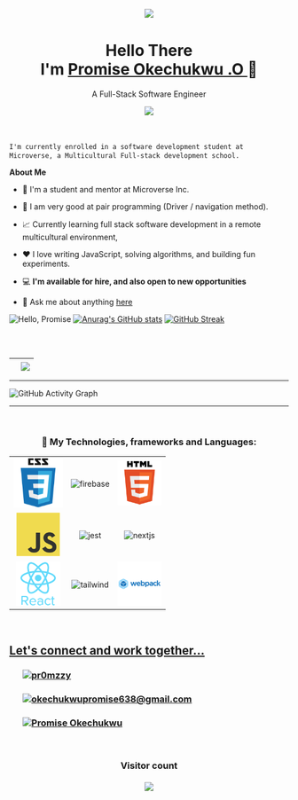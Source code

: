 <p align="center">
<img src="https://camo.githubusercontent.com/2309797487e5e969659a3b545c96151807b04120a9cc2985f632ec94ba00c9f3/68747470733a2f2f6d656469612e67697068792e636f6d2f6d656469612f53576f536b4e36447854737a71494b4571762f67697068792e676966">
</p>   
<h1 align="center"> Hello There <br/> I'm <a href="https://promiseokechukwu.netlify.app/">Promise Okechukwu .O </a> 👋</h1>

<p align="center">A Full-Stack Software Engineer</p>
<p align="center">
<a href="https://github.com/summyalena/readme-typing-svg"><img src="https://readme-typing-svg.herokuapp.com/?lines=Passionate%20and%20Determined;%20Full-stack%20Software%20developer;From%20Lagos,%20Nigeria;Always%20learning%20new%20things;Also%20available%20for%20hire&font=Fira%20Code&center=true&width=540&height=45&color=f5913e&vCenter=true&size=21&pause=500"></a>
</p>

<br/>

    I'm currently enrolled in a software development student at Microverse, a Multicultural Full-stack development school. 

**About Me**

- 🤠  I'm a student and mentor at Microverse Inc.

- 💼 I am very good at pair programming (Driver / navigation method).

- 📈 Currently learning full stack software development in a remote multicultural environment, 

- ❤️ I love writing JavaScript, solving algorithms, and building fun experiments.

- 💻 **I'm available for hire, and also open to new opportunities**

- 💬 Ask me about anything [here](https://github.com/PromzzyKoncepts/Promise-Okechukwu/issues)



![Hello, Promise](https://user-images.githubusercontent.com/79658534/165603232-c6ba5f1b-4dc0-48be-8eb5-e360a5855d55.png)
[![Anurag's GitHub stats](https://github-readme-stats.vercel.app/api?username=promzzykoncepts&show_icons=true&title_color=ff1493&icon_color=9457eb&text_color=0CFFD2&bg_color=05061D&border_color=ff1493)](https://github.com/anuraghazra/github-readme-stats)        [![GitHub Streak](https://github-readme-streak-stats.herokuapp.com?user=promzzykoncepts&ring=ff1493&sideNums=ff1493&stroke=0CFFD2&border=ff1493&background=05061d&sideLabels=0cffd2&dates=9457eb&fire=9457eb&currStreakLabel=0cffd2&currStreakNum=0cffd2&date_format=M%20j%5B%2C%20Y%5D)](https://git.io/streak-stats)

<br>
<br>

| </a> | <a href="https://github.com/promzzykoncepts/github-readme-stats"><img align="center" src="https://github-readme-stats.vercel.app/api/top-langs/?username=promzzykoncepts&layout=compact&theme=buefy&hide_border=true" /></a> |
| ------------- | ------------- |

---

![GitHub Activity Graph](https://activity-graph.herokuapp.com/graph?username=PromzzyKoncepts&theme=react-dark&hide_border=true)

---

<br />

<h3 align="center"> 🔨 My Technologies, frameworks and Languages:</h3>
<table align="center"> <a href="https://www.w3schools.com/css/" target="_blank" rel="noreferrer"> 
<tr>
<td align="center"><img src="https://raw.githubusercontent.com/devicons/devicon/master/icons/css3/css3-original-wordmark.svg" alt="css3" width="90" height="90"/> </a> <a href="https://firebase.google.com/" target="_blank" rel="noreferrer"></td>
<td align="center"><img src="https://www.vectorlogo.zone/logos/firebase/firebase-icon.svg" alt="firebase" width="80" height="80"/> </a> <a href="https://www.w3.org/html/" target="_blank" rel="noreferrer"> </td> 
<td align="center"> <img src="https://raw.githubusercontent.com/devicons/devicon/master/icons/html5/html5-original-wordmark.svg" alt="html5" width="80" height="80"/> </a> <a href="https://developer.mozilla.org/en-US/docs/Web/JavaScript" target="_blank" rel="noreferrer"></td>
</tr>

<tr>
<td align="center"><img src="https://raw.githubusercontent.com/devicons/devicon/master/icons/javascript/javascript-original.svg" alt="javascript" width="80" height="80"/> </a> <a href="https://jestjs.io" target="_blank" rel="noreferrer"> </td>
<td align="center"><img src="https://www.vectorlogo.zone/logos/jestjsio/jestjsio-icon.svg" alt="jest" width="80" height="80"/> </a> <a href="https://nextjs.org/" target="_blank" rel="noreferrer"></td>
<td align="center"><img src="https://cdn.worldvectorlogo.com/logos/nextjs-2.svg" alt="nextjs" width="80" height="80"/> </a> <a href="https://reactjs.org/" target="_blank" rel="noreferrer"> </td>
</tr>

<tr>
<td align="center"> <img src="https://raw.githubusercontent.com/devicons/devicon/master/icons/react/react-original-wordmark.svg" alt="react" width="80" height="80"/> </a> <a href="https://tailwindcss.com/" target="_blank" rel="noreferrer"></td>
<td align="center">
<img src="https://www.vectorlogo.zone/logos/tailwindcss/tailwindcss-icon.svg" alt="tailwind" width="80" height="80"/> </a> <a href="https://webpack.js.org" target="_blank" rel="noreferrer"> </td>
<td align="center">
<img src="https://raw.githubusercontent.com/devicons/devicon/d00d0969292a6569d45b06d3f350f463a0107b0d/icons/webpack/webpack-original-wordmark.svg" alt="webpack" width="80" height="80"/> </a> </td>
</tr>
</table>


<br />

<h2>Let's connect and work together...</h2>
<ul>
<h3><a href="https://twitter.com/pr0mzzy" target="_blank"><img src="https://user-images.githubusercontent.com/79658534/150798648-38f1ed89-848c-4e24-9395-c748b2adeff7.png" width="17px">pr0mzzy</a></h3> 
<h3><a href="mailto:okechukwupromise638@gmail.com"><img src="https://user-images.githubusercontent.com/79658534/155697385-9f83bc34-bd2a-4338-9394-c83ee8be9896.png" width="16px">okechukwupromise638@gmail.com</a></h3>
<h3> <a href="https://www.linkedin.com/in/promiseokechukwu/"><img src="https://user-images.githubusercontent.com/79658534/155697061-56d45708-ad01-4ffc-9697-570007606fd3.png" width="18px">Promise Okechukwu</a></h3>
  
<!-- [![github-readme-twitter](https://github-readme-twitter.gazf.vercel.app/api?id=Stanmega89)](https://github.com/gazf/github-readme-twitter) -->
</ul>
<br>
<h3 align="center"> 
  Visitor count<br><br>
  <img src="https://profile-counter.glitch.me/promzzykoncepts/count.svg" />
</h3>
